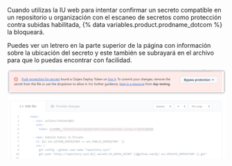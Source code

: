 Cuando utilizas la IU web para intentar confirmar un secreto compatible en un repositorio u organización con el escaneo de secretos como protección contra subidas habilitada, {% data variables.product.prodname_dotcom %} la bloqueará.

Puedes ver un letrero en la parte superior de la página con información sobre la ubicación del secreto y este también se subrayará en el archivo para que lo puedas encontrar con facilidad.

  ![Captura de pantalla que muestra una confirmación bloqueada en la IU web debido a la protección contra subidas del escaneo de secretos](/assets/images/help/repository/secret-scanning-push-protection-web-ui-commit-blocked-banner.png)
  